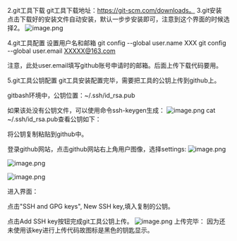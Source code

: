 2.git工具下载
git工具下载地址：https://git-scm.com/downloads。
3.git安装
点击下载好的安装文件自动安装，默认一步步安装即可，注意到这个界面的时候选择2。
![image.png](https://zhisong.oss-cn-hangzhou.aliyuncs.com/tu/20250520013549382.png)

4.git工具配置
设置用户名和邮箱 
git config --global user.name XXX
git config --global user.email  XXXXX@163.com

注意，此处user.email填写github账号申请时的邮箱。后面上传下载代码要用。

5.git工具公钥配置
git工具安装配置完毕，需要把工具的公钥上传到github上。

gitbash环境中，公钥位置：~/.ssh/id_rsa.pub

如果该处没有公钥文件，可以使用命令ssh-keygen生成：
![image.png](https://zhisong.oss-cn-hangzhou.aliyuncs.com/tu/20250520013705144.png)
cat ~/.ssh/id_rsa.pub查看公钥如下：

将公钥复制粘贴到github中。

登录github网站，点击github网站右上角用户图像，选择settings:
![image.png](https://zhisong.oss-cn-hangzhou.aliyuncs.com/tu/20250520013719575.png)

![image.png](https://zhisong.oss-cn-hangzhou.aliyuncs.com/tu/20250520013736945.png)

![image.png](https://zhisong.oss-cn-hangzhou.aliyuncs.com/tu/20250520013747750.png)

进入界面：



点击"SSH and GPG keys", New SSH key,填入复制的公钥。



点击Add SSH key按钮完成git工具公钥上传。
![image.png](https://zhisong.oss-cn-hangzhou.aliyuncs.com/tu/20250520013801404.png)
上传完毕：
因为还未使用该key进行上传代码故图标是黑色的钥匙显示。














